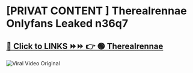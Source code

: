 
 # [PRIVAT CONTENT ] Therealrennae Onlyfans Leaked n36q7

## <h2><a href="https://clipsfans.com/Therealrennae&ref=git">🔗 Click to LINKS ⏩⏩ 👉 🟢 Therealrennae </a></h2>

<a href="https://clipsfans.com/Therealrennae&ref=git" rel="nofollow" data-target="animated-image.originalLink"><img src="https://i.ibb.co.com/xMMVF88/686577567.gif" alt="Viral Video Original" style="max-width: 100%; display: inline-block;" data-target="animated-image.originalImage"></a>

